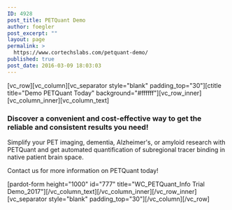 ```yaml
---
ID: 4928
post_title: PETQuant Demo
author: foegler
post_excerpt: ""
layout: page
permalink: >
  https://www.cortechslabs.com/petquant-demo/
published: true
post_date: 2016-03-09 18:03:03
---
```

[vc_row][vc_column][vc_separator style="blank" padding_top="30"][ctitle title="Demo PETQuant Today" background="#ffffff"][vc_row_inner][vc_column_inner][vc_column_text]
<h3>Discover a convenient and cost-effective way to get the reliable and consistent results you need!</h3>
Simplify your PET imaging, dementia, Alzheimer's, or amyloid research with PETQuant and get automated quantification of subregional tracer binding in native patient brain space.

Contact us for more information on PETQuant today!

[pardot-form height="1000" id="777" title="WC_PETQuant_Info Trial Demo_2017"][/vc_column_text][/vc_column_inner][/vc_row_inner][vc_separator style="blank" padding_top="30"][/vc_column][/vc_row]